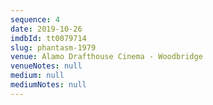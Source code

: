 ```yaml
---
sequence: 4
date: 2019-10-26
imdbId: tt0079714
slug: phantasm-1979
venue: Alamo Drafthouse Cinema - Woodbridge
venueNotes: null
medium: null
mediumNotes: null
---
```


